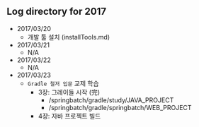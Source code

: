 ## Log directory for 2017

* 2017/03/20
    * 개발 툴 설치 (installTools.md)
* 2017/03/21
    * N/A
* 2017/03/22
    * N/A
* 2017/03/23
    * `Gradle 철저 입문` 교제 학습
        * 3장: 그레이들 시작 (完)
            * /springbatch/gradle/study/JAVA_PROJECT
            * /springbatch/gradle/springbatch/WEB_PROJECT
        * 4장: 자바 프로젝트 빌드